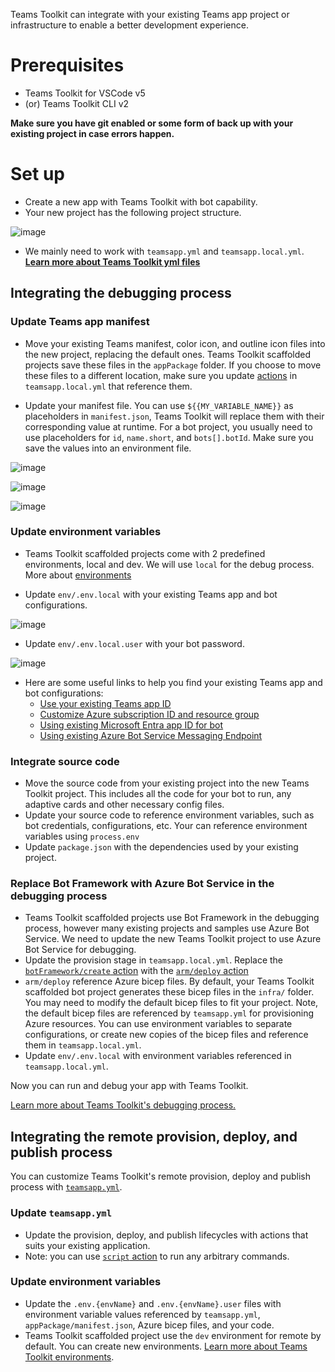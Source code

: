 Teams Toolkit can integrate with your existing Teams app project or infrastructure to enable a better development experience.

# Prerequisites

* Teams Toolkit for VSCode v5
* (or) Teams Toolkit CLI v2

<b>Make sure you have git enabled or some form of back up with your existing project in case errors happen.</b>

# Set up

* Create a new app with Teams Toolkit with bot capability.
* Your new project has the following project structure.

![image](https://user-images.githubusercontent.com/103554011/233884601-85748bc3-8b13-4600-81be-f754e44db148.png)

* We mainly need to work with `teamsapp.yml` and `teamsapp.local.yml`. <b>[Learn more about Teams Toolkit yml files](https://aka.ms/teamsfx-v5.0-guide)</b>

## Integrating the debugging process

### Update Teams app manifest

* Move your existing Teams manifest, color icon, and outline icon files into the new project, replacing the default ones. Teams Toolkit scaffolded projects save these files in the `appPackage` folder. If you choose to move these files to a different location, make sure you update [actions](https://aka.ms/teamsfx-actions) in `teamsapp.local.yml` that reference them.

* Update your manifest file. You can use `${{MY_VARIABLE_NAME}}` as placeholders in `manifest.json`, Teams Toolkit will replace them with their corresponding value at runtime. For a bot project, you usually need to use placeholders for `id`, `name.short`, and `bots[].botId`. Make sure you save the values into an environment file.

![image](https://user-images.githubusercontent.com/103554011/233888989-0631a8a0-da2b-4d95-9335-649f339682bb.png)

![image](https://user-images.githubusercontent.com/103554011/233889036-0d5fe024-f501-480b-aa46-84b4caef23e4.png)

![image](https://user-images.githubusercontent.com/103554011/233889071-0c3f493d-1e80-45f5-a47f-de75e0cfd3ee.png)

### Update environment variables

* Teams Toolkit scaffolded projects come with 2 predefined environments, local and dev. We will use `local` for the debug process. More about [environments](https://aka.ms/teamsfx-v5.0-guide#environments)

* Update `env/.env.local` with your existing Teams app and bot configurations.

![image](https://user-images.githubusercontent.com/103554011/233890805-89341c60-ee48-48c5-b7d4-8f78c30f92fa.png)

* Update `env/.env.local.user` with your bot password.

![image](https://user-images.githubusercontent.com/103554011/233890893-2c95bfb7-c8d2-472c-a597-a45bddf27724.png)

* Here are some useful links to help you find your existing Teams app and bot configurations:
  * [Use your existing Teams app ID](https://aka.ms/teamsfx-v5.0-guide#use-your-existing-teams-app-id)
  * [Customize Azure subscription ID and resource group](https://aka.ms/teamsfx-v5.0-guide#customize-azure-subscription-id-and-resource-group)
  * [Using existing Microsoft Entra app ID for bot](https://aka.ms/teamsfx-v5.0-guide#using-existing-Microsoft-Entra-app-id-for-bot)
  * [Using existing Azure Bot Service Messaging Endpoint](https://aka.ms/teamsfx-v5.0-guide#using-existing-azure-bot-service-messaging-endpoint)

### Integrate source code

* Move the source code from your existing project into the new Teams Toolkit project. This includes all the code for your bot to run, any adaptive cards and other necessary config files.
* Update your source code to reference environment variables, such as bot credentials, configurations, etc. Your can reference environment variables using `process.env`
* Update `package.json` with the dependencies used by your existing project.

### Replace Bot Framework with Azure Bot Service in the debugging process

* Teams Toolkit scaffolded projects use Bot Framework in the debugging process, however many existing projects and samples use Azure Bot Service. We need to update the new Teams Toolkit project to use Azure Bot Service for debugging.
* Update the provision stage in `teamsapp.local.yml`. Replace the [`botFramework/create` action](https://aka.ms/teamsfx-actions#botframeworkcreate) with the [`arm/deploy` action](https://aka.ms/teamsfx-actions#armdeploy)
* `arm/deploy` reference Azure bicep files. By default, your Teams Toolkit scaffolded bot project generates these bicep files in the `infra/` folder. You may need to modify the default bicep files to fit your project. Note, the default bicep files are referenced by `teamsapp.yml` for provisioning Azure resources. You can use environment variables to separate configurations, or create new copies of the bicep files and reference them in `teamsapp.local.yml`.
* Update `env/.env.local` with environment variables referenced in `teamsapp.local.yml`.

Now you can run and debug your app with Teams Toolkit.

[Learn more about Teams Toolkit's debugging process.](https://aka.ms/teamsfx-v5.0-guide#debug-f5-in-visual-studio-code)

## Integrating the remote provision, deploy, and publish process

You can customize Teams Toolkit's remote provision, deploy and publish process with [`teamsapp.yml`](https://aka.ms/teamsfx-v5.0-guide#yml-definition).

### Update `teamsapp.yml`

* Update the provision, deploy, and publish lifecycles with actions that suits your existing application.
* Note: you can use [`script` action](https://aka.ms/teamsfx-actions#script) to run any arbitrary commands.

### Update environment variables

* Update the `.env.{envName}` and `.env.{envName}.user` files with environment variable values referenced by `teamsapp.yml`, `appPackage/manifest.json`, Azure bicep files, and your code.
* Teams Toolkit scaffolded project use the `dev` environment for remote by default. You can create new environments. [Learn more about Teams Toolkit environments](https://aka.ms/teamsfx-v5.0-guide#environments).
